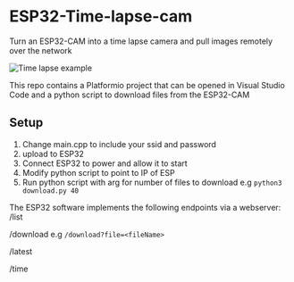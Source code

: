 # ESP32-Time-lapse-cam
Turn an ESP32-CAM into a time lapse camera and pull images remotely over the network

![Time lapse example](https://github.com/alhockly/ESP32-Time-lapse-cam/blob/master/example.gif)


This repo contains a Platformio project that can be opened in Visual Studio Code and a python script to download files from the ESP32-CAM

## Setup
1. Change main.cpp to include your ssid and password
2. upload to ESP32
3. Connect ESP32 to power and allow it to start
4. Modify python script to point to IP of ESP
5. Run python script with arg for number of files to download e.g `python3 download.py 40`


The ESP32 software implements the following endpoints via a webserver:
/list

/download e.g `/download?file=<fileName>`

/latest

/time

